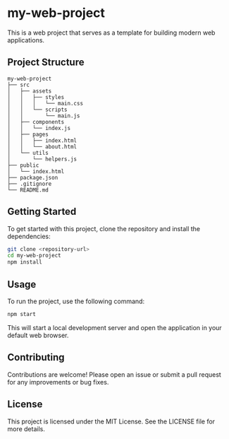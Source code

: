 # my-web-project

This is a web project that serves as a template for building modern web applications. 

## Project Structure

```
my-web-project
├── src
│   ├── assets
│   │   ├── styles
│   │   │   └── main.css
│   │   └── scripts
│   │       └── main.js
│   ├── components
│   │   └── index.js
│   ├── pages
│   │   ├── index.html
│   │   └── about.html
│   └── utils
│       └── helpers.js
├── public
│   └── index.html
├── package.json
├── .gitignore
└── README.md
```

## Getting Started

To get started with this project, clone the repository and install the dependencies:

```bash
git clone <repository-url>
cd my-web-project
npm install
```

## Usage

To run the project, use the following command:

```bash
npm start
```

This will start a local development server and open the application in your default web browser.

## Contributing

Contributions are welcome! Please open an issue or submit a pull request for any improvements or bug fixes.

## License

This project is licensed under the MIT License. See the LICENSE file for more details.